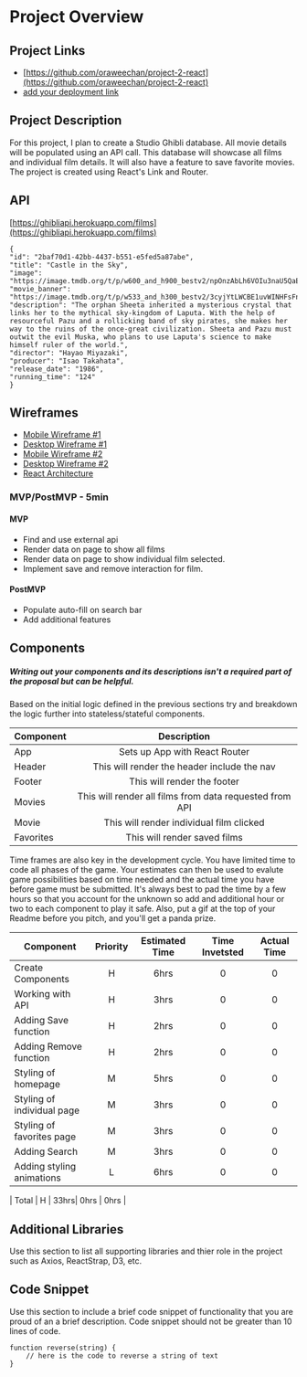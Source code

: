 # Project Overview

## Project Links

- [https://github.com/oraweechan/project-2-react](https://github.com/oraweechan/project-2-react)
- [add your deployment link]()

## Project Description

For this project, I plan to create a Studio Ghibli database. All movie details will be populated using an API call. This database will showcase all films and individual film details. It will also have a feature to save favorite movies. The project is created using React's Link and Router.

## API



[https://ghibliapi.herokuapp.com/films](https://ghibliapi.herokuapp.com/films)

```
{
"id": "2baf70d1-42bb-4437-b551-e5fed5a87abe",
"title": "Castle in the Sky",
"image": "https://image.tmdb.org/t/p/w600_and_h900_bestv2/npOnzAbLh6VOIu3naU5QaEcTepo.jpg",
"movie_banner": "https://image.tmdb.org/t/p/w533_and_h300_bestv2/3cyjYtLWCBE1uvWINHFsFnE8LUK.jpg",
"description": "The orphan Sheeta inherited a mysterious crystal that links her to the mythical sky-kingdom of Laputa. With the help of resourceful Pazu and a rollicking band of sky pirates, she makes her way to the ruins of the once-great civilization. Sheeta and Pazu must outwit the evil Muska, who plans to use Laputa's science to make himself ruler of the world.",
"director": "Hayao Miyazaki",
"producer": "Isao Takahata",
"release_date": "1986",
"running_time": "124"
}
```


## Wireframes

- [Mobile Wireframe #1](https://res.cloudinary.com/orawee/image/upload/v1635530586/StudioGhibli/X_-_1_nknprr.png)
- [Desktop Wireframe #1](https://res.cloudinary.com/orawee/image/upload/v1635530596/StudioGhibli/Studio_Ghibli_3_nxjcax.jpg)
- [Mobile Wireframe #2](https://res.cloudinary.com/orawee/image/upload/v1635530596/StudioGhibli/Studio_Ghibli_1_fftkxx.jpg)
- [Desktop Wireframe #2](https://res.cloudinary.com/orawee/image/upload/v1635530596/StudioGhibli/Studio_Ghibli_2_ra7c8v.jpg)
- [React Architecture](https://res.cloudinary.com/orawee/image/upload/v1635533557/StudioGhibli/Studio_Ghibli_4_qvdnz9.jpg)


### MVP/PostMVP - 5min


#### MVP 
- Find and use external api 
- Render data on page to show all films
- Render data on page to show individual film selected.
- Implement save and remove interaction for film.

#### PostMVP 

- Populate auto-fill on search bar
- Add additional features 

## Components
##### Writing out your components and its descriptions isn't a required part of the proposal but can be helpful.

Based on the initial logic defined in the previous sections try and breakdown the logic further into stateless/stateful components. 

| Component | Description | 
| --- | :---: |  
| App | Sets up App with React Router| 
| Header | This will render the header include the nav | 
| Footer | This will render the footer | 
| Movies | This will render all films from data requested from API | 
| Movie | This will render individual film clicked | 
| Favorites | This will render saved films | 


Time frames are also key in the development cycle.  You have limited time to code all phases of the game.  Your estimates can then be used to evalute game possibilities based on time needed and the actual time you have before game must be submitted. It's always best to pad the time by a few hours so that you account for the unknown so add and additional hour or two to each component to play it safe. Also, put a gif at the top of your Readme before you pitch, and you'll get a panda prize.

| Component | Priority | Estimated Time | Time Invetsted | Actual Time |
| --- | :---: |  :---: | :---: | :---: |
| Create Components| H | 6hrs| 0 | 0 |
| Working with API | H | 3hrs| 0 | 0 |
| Adding Save function | H | 2hrs| 0 | 0 |
| Adding Remove function | H | 2hrs| 0 | 0 |
| Styling of homepage| M | 5hrs| 0 | 0 |
| Styling of individual page| M | 3hrs| 0 | 0 |
| Styling of favorites page| M | 3hrs| 0 | 0 |
| Adding Search | M | 3hrs| 0 | 0 |
| Adding styling animations| L | 6hrs| 0 | 0 |

| Total | H | 33hrs| 0hrs | 0hrs |

## Additional Libraries
 Use this section to list all supporting libraries and thier role in the project such as Axios, ReactStrap, D3, etc. 

## Code Snippet

Use this section to include a brief code snippet of functionality that you are proud of an a brief description.  Code snippet should not be greater than 10 lines of code. 

```
function reverse(string) {
	// here is the code to reverse a string of text
}
```
